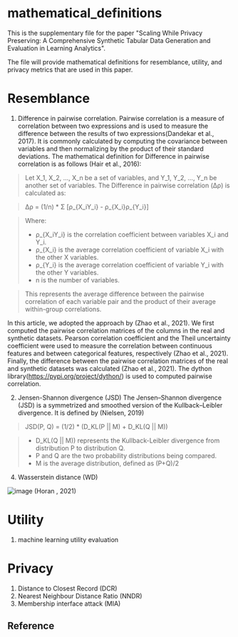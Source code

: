 # mathematical_definitions
This is the supplementary file for the paper "Scaling While Privacy Preserving: A Comprehensive Synthetic Tabular Data Generation and Evaluation in Learning Analytics".

The file will provide mathematical definitions for resemblance, utility, and privacy metrics that are used in this paper.

# Resemblance

1. Difference in pairwise correlation. Pairwise correlation is a measure of correlation between two expressions and is used to measure the difference between the results of two expressions(Dandekar et al., 2017). It is commonly calculated by computing the covariance between variables and then normalizing by the product of their standard deviations. The mathematical definition for Difference in pairwise correlation is as follows (Hair et al., 2016):

 >Let X_1, X_2, ..., X_n be a set of variables, and Y_1, Y_2, ..., Y_n be another set of variables. The Difference in pairwise correlation (Δρ) is calculated as:

> Δρ = (1/n) * Σ [ρ_{X_iY_i} - ρ_{X_i}ρ_{Y_i}]

> Where:
> - ρ_{X_iY_i} is the correlation coefficient between variables X_i and Y_i.
> - ρ_{X_i} is the average correlation coefficient of variable X_i with the other X variables.
> - ρ_{Y_i} is the average correlation coefficient of variable Y_i with the other Y variables.
> - n is the number of variables.

> This represents the average difference between the pairwise correlation of each variable pair and the product of their average within-group correlations.

In this article, we adopted the approach by (Zhao et al., 2021). We first computed the pairwise correlation matrices of the columns in the real and synthetic datasets. Pearson correlation coefficient and the Theil uncertainty coefficient were used to measure the correlation between continuous features and between categorical features, respectively (Zhao et al., 2021). Finally, the difference between the pairwise correlation matrices of the real and synthetic datasets was calculated (Zhao et al., 2021). The dython library(https://pypi.org/project/dython/) is used to computed pairwise correlation.

2. Jensen-Shannon divergence (JSD)
   The Jensen–Shannon divergence (JSD) is a symmetrized and smoothed version of the Kullback–Leibler divergence. It is defined by (Nielsen, 2019)
 
 > JSD(P, Q) = (1/2) * (D_KL(P || M) + D_KL(Q || M))

 > - D_KL(Q || M)) represents the Kullback-Leibler divergence from distribution P to distribution Q.
 > - P and Q are the two probability distributions being compared.
 > - M is the average distribution, defined as (P+Q)/2

4. Wasserstein distance (WD)

![image](https://github.com/ql909/mathematical_definitions/assets/108169831/7b64ead0-18cc-4d5c-9f23-416344aeba9a) (Horan , 2021)



# Utility
1. machine learning utility evaluation


# Privacy
1. Distance to Closest Record (DCR)
2. Nearest Neighbour Distance Ratio (NNDR)
3. Membership interface attack (MIA)

## Reference
